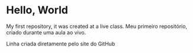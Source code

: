 # Hello, World
 My first repository, it was created at a live class.
 Meu primeiro repositório, criado durante uma aula ao vivo.
 
Linha criada diretamente pelo site do GitHub

